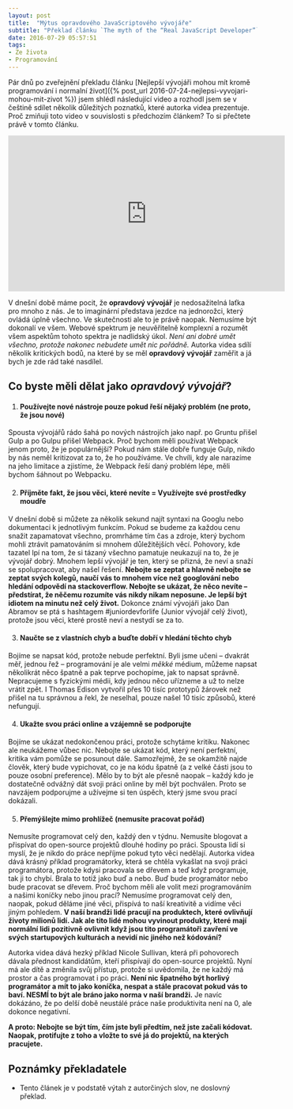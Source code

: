 ```yaml
---
layout: post
title:  "Mýtus opravdového JavaScriptového vývojáře"
subtitle: "Překlad článku `The myth of the “Real JavaScript Developer”`"
date: 2016-07-29 05:57:51
tags:
- Ze života
- Programování
---
```


Pár dnů po zveřejnění překladu článku [Nejlepší vývojáři mohou mít kromě programování i normalní život]({% post_url 2016-07-24-nejlepsi-vyvojari-mohou-mit-zivot %}) jsem shlédl následující video a rozhodl jsem se v češtině sdílet několik důležitých poznatků, které autorka videa prezentuje. Proč zmiňuji toto video v souvislosti s předchozím článkem? To si přečtete právě v tomto článku.

<iframe width="560" height="315" src="https://www.youtube.com/embed/Xt5qpbiqw2g" frameborder="0" allowfullscreen></iframe>

V dnešní době máme pocit, že **opravdový vývojář** je nedosažitelná laťka pro mnoho z nás. Je to imaginární představa jezdce na jednorožci, který ovládá úplně všechno. Ve skutečnosti ale to je právě naopak. Nemusíme být dokonalí ve všem. Webové spektrum je neuvěřitelně komplexní a rozumět všem aspektům tohoto spektra je nadlidský úkol. *Není ani dobré umět všechno, protože nakonec nebudete umět nic pořádně.* Autorka videa sdílí několik kritických bodů, na které by se měl **opravdový vývojář** zaměřit a já bych je zde rád také nasdílel.

## Co byste měli dělat jako *opravdový vývojář*?

1. #### Používejte nové nástroje pouze pokud řeší nějaký problém (ne proto, že jsou nové)
Spousta vývojářů rádo šahá po nových nástrojích jako např. po Gruntu přišel Gulp a po Gulpu přišel Webpack. Proč bychom měli používat Webpack jenom proto, že je populárnější? Pokud nám stále dobře funguje Gulp, nikdo by nás neměl kritizovat za to, že ho používáme. Ve chvíli, kdy ale narazíme na jeho limitace a zjistíme, že Webpack řeší daný problém lépe, měli bychom šáhnout po Webpacku.

2. #### Příjměte fakt, že jsou věci, které nevíte = Využívejte své prostředky moudře
V dnešní době si můžete za několik sekund najít syntaxi na Googlu nebo dokumentaci k jednotlivým funkcím. Pokud se budeme za každou cenu snažit zapamatovat všechno, promrháme tím čas a zdroje, který bychom mohli ztrávit pamatováním si mnohem důležitějších věcí.
Pohovory, kde tazatel lpí na tom, že si tázaný všechno pamatuje neukazují na to, že je vývojář dobrý. Mnohem lepší vývojář je ten, který se přizná, že neví a snaží se spolupracovat, aby našel řešení.
**Nebojte se zeptat a hlavně nebojte se zeptat svých kolegů, naučí vás to mnohem více než googlování nebo hledání odpovědí na stackoverflow. Nebojte se ukázat, že něco nevíte – předstírat, že něčemu rozumíte vás nikdy nikam neposune. Je lepší být idiotem na minutu než celý život.**
Dokonce známí vývojáři jako Dan Abramov se ptá s hashtagem #juniordevforlife (Junior vývojář celý život), protože jsou věci, které prostě neví a nestydí se za to.

3. #### Naučte se z vlastních chyb a buďte dobří v hledání těchto chyb
Bojíme se napsat kód, protože nebude perfektní. Byli jsme učeni – dvakrát měř, jednou řež – programování je ale velmi *měkké* médium, můžeme napsat několikrát něco špatně a pak teprve pochopíme, jak to napsat správně. Nepracujeme s fyzickými médii, kdy jednou něco uřízneme a už to nelze vrátit zpět. I Thomas Edison vytvořil přes 10 tisíc prototypů žárovek než přišel na tu správnou a řekl, že neselhal, pouze našel 10 tisíc způsobů, které nefungují.

4. #### Ukažte svou práci online a vzájemně se podporujte
Bojíme se ukázat nedokončenou práci, protože schytáme kritiku. Nakonec ale neukážeme vůbec nic. Nebojte se ukázat kód, který není perfektní, kritika vám pomůže se posunout dále. Samozřejmě, že se okamžitě najde člověk, který bude vypichovat, co je na kódu špatně (a z velké části jsou to pouze osobní preference). Mělo by to být ale přesně naopak – každý kdo je dostatečně odvážný dát svoji práci online by měl být pochválen. Proto se navzájem podporujme a užívejme si ten úspěch, který jsme svou prací dokázali.

5. #### Přemýšlejte mimo prohlížeč (nemusíte pracovat pořád)
Nemusíte programovat celý den, každý den v týdnu. Nemusíte blogovat a přispívat do open-source projektů dlouhé hodiny po práci. Spousta lidí si myslí, že je nikdo do práce nepříjme pokud tyto věci nedělají. Autorka videa dává krásný příklad programátorky, která se chtěla vykašlat na svoji práci programátora, protože kdysi pracovala se dřevem a teď když programuje, tak ji to chybí. Brala to totiž jako buď a nebo. Buď bude programátor nebo bude pracovat se dřevem. Proč bychom měli ale volit mezi programováním a našimi koníčky nebo jinou prací? Nemusíme programovat celý den, naopak, pokud děláme jiné věci, přispívá to naší kreativitě a vidíme věci jiným pohledem. **V naší brandži lidé pracují na produktech, které ovlivňují životy milionů lidí. Jak ale tito lidé mohou vyvinout produkty, které mají normální lidi pozitivně ovlivnit když jsou tito programátoři zavření ve svých startupových kulturách a nevidí nic jiného než kódování?**

Autorka videa dává hezký příklad Nicole Sullivan, která při pohovorech dávala přednost kandidátům, kteří přispívají do open-source projektů. Nyní má ale dítě a změnila svůj přístup, protože si uvědomila, že ne každý má prostor a čas programovat i po práci. **Není nic špatného být horlivý programátor a mít to jako koníčka, nespat a stále pracovat pokud vás to baví. NESMÍ to být ale bráno jako norma v naší brandži.** Je navíc dokázáno, že po delší době neustálé práce naše produktivita není na 0, ale dokonce negativní.


**A proto: Nebojte se být tím, čím jste byli předtím, než jste začali kódovat. Naopak, protifujte z toho a vložte to své já do projektů, na kterých pracujete.**


## Poznámky překladatele
- Tento článek je v podstatě výtah z autorčiných slov, ne doslovný překlad.
